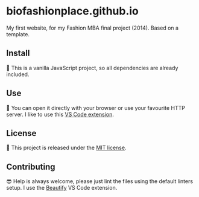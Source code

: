 # biofashionplace.github.io

My first website, for my Fashion MBA final project (2014). Based on a template.

## Install

:pizza: This is a vanilla JavaScript project, so all dependencies are already included.

## Use

:rocket: You can open it directly with your browser or use your favourite HTTP server. I like to use this [VS Code extension](https://marketplace.visualstudio.com/items?itemName=ritwickdey.LiveServer).

## License

🐧 This project is released under the [MIT license](https://opensource.org/licenses/MIT).

## Contributing

:sunglasses: Help is always welcome, please just lint the files using the default linters setup. I use the [Beautify](https://marketplace.visualstudio.com/items?itemName=HookyQR.beautify) VS Code extension.

